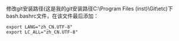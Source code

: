 修改git安装路径(这是我的git安装路径C:\Program Files (inst)\Git\etc)下bash.bashrc文件，在该文件最后添加：

```
export LANG="zh_CN.UTF-8"
export LC_ALL="zh_CN.UTF-8"
```